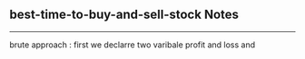 <h2>best-time-to-buy-and-sell-stock Notes</h2><hr>brute approach :
first we declarre two varibale profit and loss and 
